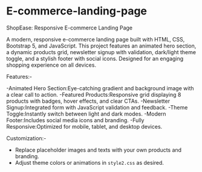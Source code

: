 # E-commerce-landing-page

ShopEase: Responsive E-commerce Landing Page

A modern, responsive e-commerce landing page built with HTML, CSS, Bootstrap 5, and JavaScript. This project features an animated hero section, a dynamic products grid, newsletter signup with validation, dark/light theme toggle, and a stylish footer with social icons. Designed for an engaging shopping experience on all devices.

Features:-

-Animated Hero Section:Eye-catching gradient and background image with a clear call to action.
-Featured Products:Responsive grid displaying 8 products with badges, hover effects, and clear CTAs.
-Newsletter Signup:Integrated form with JavaScript validation and feedback.
-Theme Toggle:Instantly switch between light and dark modes.
-Modern Footer:Includes social media icons and branding.
-Fully Responsive:Optimized for mobile, tablet, and desktop devices.

Customization:-

- Replace placeholder images and texts with your own products and branding.
- Adjust theme colors or animations in `style2.css` as desired.

